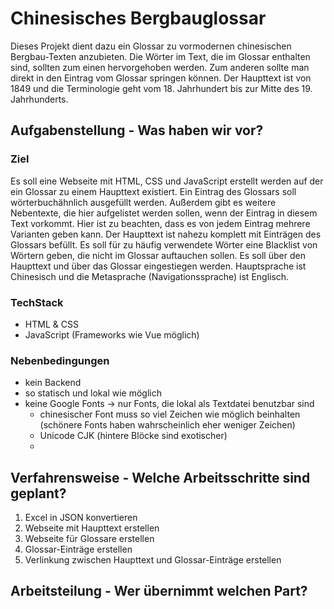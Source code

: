 # Chinesisches Bergbauglossar

Dieses Projekt dient dazu ein Glossar zu vormodernen chinesischen Bergbau-Texten anzubieten.
Die Wörter im Text, die im Glossar enthalten sind, sollten zum einen hervorgehoben werden.
Zum anderen sollte man direkt in den Eintrag vom Glossar springen können.
Der Haupttext ist von 1849 und die Terminologie geht vom 18. Jahrhundert bis zur Mitte des 19. Jahrhunderts.

## Aufgabenstellung - Was haben wir vor?

### Ziel
Es soll eine Webseite mit HTML, CSS und JavaScript erstellt werden auf der ein Glossar zu einem Haupttext existiert.
Ein Eintrag des Glossars soll wörterbuchähnlich ausgefüllt werden.
Außerdem gibt es weitere Nebentexte, die hier aufgelistet werden sollen, wenn der Eintrag in diesem Text vorkommt.
Hier ist zu beachten, dass es von jedem Eintrag mehrere Varianten geben kann.
Der Haupttext ist nahezu komplett mit Einträgen des Glossars befüllt.
Es soll für zu häufig verwendete Wörter eine Blacklist von Wörtern geben, die nicht im Glossar auftauchen sollen.
Es soll über den Haupttext und über das Glossar eingestiegen werden.
Hauptsprache ist Chinesisch und die Metasprache (Navigationssprache) ist Englisch.


### TechStack
- HTML & CSS
- JavaScript (Frameworks wie Vue möglich)

### Nebenbedingungen
- kein Backend
- so statisch und lokal wie möglich
- keine Google Fonts -> nur Fonts, die lokal als Textdatei benutzbar sind
  - chinesischer Font muss so viel Zeichen wie möglich beinhalten (schönere Fonts haben wahrscheinlich eher weniger Zeichen)
  - Unicode CJK (hintere Blöcke sind exotischer)
  - 


## Verfahrensweise - Welche Arbeitsschritte sind geplant?

1. Excel in JSON konvertieren
2. Webseite mit Haupttext erstellen
3. Webseite für Glossare erstellen
4. Glossar-Einträge erstellen
5. Verlinkung zwischen Haupttext und Glossar-Einträge erstellen

## Arbeitsteilung - Wer übernimmt welchen Part?



 